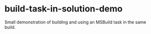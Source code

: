 # build-task-in-solution-demo
Small demonstration of building and using an MSBuild task in the same build.
